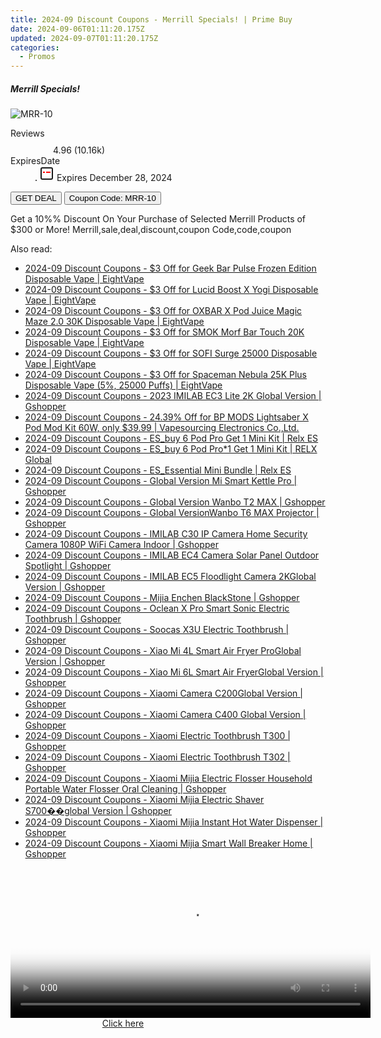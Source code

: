 ```yaml
---
title: 2024-09 Discount Coupons - Merrill Specials! | Prime Buy
date: 2024-09-06T01:11:20.175Z
updated: 2024-09-07T01:11:20.175Z
categories:
  - Promos
---
```



<div class="max-w-4xl mx-auto grid grid-cols-1 lg:max-w-5xl lg:gap-x-20 lg:grid-cols-2">
  <div class="relative p-3 col-start-1 row-start-1 flex flex-col-reverse rounded-lg bg-gradient-to-t from-black/75 via-black/0 sm:bg-none sm:row-start-2 sm:p-0 lg:row-start-1">
    <h5 class="mt-1 text-lg font-semibold text-white sm:text-slate-900 md:text-2xl dark:sm:text-white">Merrill Specials!</h5>
  </div>
  
  <div class="col-start-1 col-end-3 row-start-1 grid gap-4 sm:mb-6 sm:grid-cols-4 lg:col-start-2 lg:row-span-6 lg:row-end-6 lg:mb-0 lg:gap-6">
      <img src="&quot;https://static.shareasale.com/image/96806/deal/MRR-10_306_01.jpg&quot;" onClick="javascript:window.open(decodeURIComponent('%22https%3A%2F%2Fwww.shareasale.com%2Fu.cfm%3Fd%3D1201969%26m%3D96806%26u%3D4338022%22'), '_blank');void(0);" alt="MRR-10" class="h-60 w-full rounded-lg object-cover sm:col-span-2 sm:h-52 lg:col-span-full" loading="lazy" />
    
  </div>
  <dl class="row-start-2 mt-4 flex items-center text-xs font-medium sm:row-start-3 sm:mt-1 md:mt-2.5 lg:row-start-2">
    <dt class="sr-only">Reviews</dt>
    <dd class="flex items-center text-indigo-600 dark:text-indigo-400">
      <svg width="24" height="24" fill="none" aria-hidden="true" class="mr-1 stroke-current dark:stroke-indigo-500">
        <path d="m12 5 2 5h5l-4 4 2.103 5L12 16l-5.103 3L9 14l-4-4h5l2-5Z" stroke-width="2" stroke-linecap="round" stroke-linejoin="round" />
      </svg>
      <span>4.96 <span class="font-normal text-slate-400">(10.16k)</span></span>
    </dd>
    <dt class="sr-only">ExpiresDate</dt>
    <dd class="flex items-center">
      <svg width="2" height="2" aria-hidden="true" fill="currentColor" class="mx-3 text-slate-300">
        <circle cx="1" cy="1" r="1" />
      </svg>
      <svg width="24" height="24" viewBox="0 0 24 24" fill="none" stroke="currentColor" stroke-width="2">
        <rect x="3" y="3" width="18" height="18" rx="2" fill="#fff" />
        <path d="M6 10L18 10" stroke="red" stroke-width="2" fill="none" />
        <path d="M10 6L10 18" stroke="#fff" stroke-width="2" fill="none" />
      </svg>
      Expires December 28, 2024    </dd>
  </dl>
  <div class="col-start-1 row-start-3 mt-4 self-center sm:col-start-2 sm:row-span-2 sm:row-start-2 sm:mt-0 lg:col-start-1 lg:row-start-3 lg:row-end-4 lg:mt-6">
    <button type="button" onClick="javascript:window.open(decodeURIComponent('%22https%3A%2F%2Fwww.shareasale.com%2Fu.cfm%3Fd%3D1201969%26m%3D96806%26u%3D4338022%22'), '_blank');void(0);" class="rounded-lg bg-red-600 px-3 py-2 text-sm font-medium leading-6 text-white">GET DEAL</button>
    <button type="button" onClick="javascript:window.open(decodeURIComponent('%22https%3A%2F%2Fwww.shareasale.com%2Fu.cfm%3Fd%3D1201969%26m%3D96806%26u%3D4338022%22'), '_blank');void(0);" class="border-dashed border-2 border-indigo-600 bg-green-100 text-sm leading-6 font-medium py-2 px-3 rounded-lg">Coupon Code: MRR-10</button>
  </div>
  <p class="col-start-1 mt-4 text-sm leading-6 sm:col-span-2 lg:col-span-1 lg:row-start-4 lg:mt-6 dark:text-slate-400">
    Get a 10%% Discount On Your Purchase of Selected Merrill Products of $300 or More! 
Merrill,sale,deal,discount,coupon Code,code,coupon  </p>
</div>
<span class="atpl-alsoreadstyle">Also read:</span>
<div><ul>
<li><a href="https://coupons.techidaily.com/coupon-1120262-share-59344-sale/"><u>2024-09 Discount Coupons - $3 Off for Geek Bar Pulse Frozen Edition Disposable Vape | EightVape</u></a></li>
<li><a href="https://coupons.techidaily.com/coupon-1120267-share-59344-sale/"><u>2024-09 Discount Coupons - $3 Off for Lucid Boost X Yogi Disposable Vape | EightVape</u></a></li>
<li><a href="https://coupons.techidaily.com/coupon-1120261-share-59344-sale/"><u>2024-09 Discount Coupons - $3 Off for OXBAR X Pod Juice Magic Maze 2.0 30K Disposable Vape | EightVape</u></a></li>
<li><a href="https://coupons.techidaily.com/coupon-1120264-share-59344-sale/"><u>2024-09 Discount Coupons - $3 Off for SMOK Morf Bar Touch 20K Disposable Vape | EightVape</u></a></li>
<li><a href="https://coupons.techidaily.com/coupon-1120266-share-59344-sale/"><u>2024-09 Discount Coupons - $3 Off for SOFI Surge 25000 Disposable Vape | EightVape</u></a></li>
<li><a href="https://coupons.techidaily.com/coupon-1120263-share-59344-sale/"><u>2024-09 Discount Coupons - $3 Off for Spaceman Nebula 25K Plus Disposable Vape (5%, 25000 Puffs) | EightVape</u></a></li>
<li><a href="https://coupons.techidaily.com/coupon-1118729-share-97331-sale/"><u>2024-09 Discount Coupons - 2023 IMILAB EC3 Lite 2K Global Version | Gshopper</u></a></li>
<li><a href="https://coupons.techidaily.com/coupon-1043618-share-90958-sale/"><u>2024-09 Discount Coupons - 24.39% Off for BP MODS Lightsaber X Pod Mod Kit 60W, only $39.99 | Vapesourcing Electronics Co.,Ltd.</u></a></li>
<li><a href="https://coupons.techidaily.com/coupon-1120283-share-92020-sale/"><u>2024-09 Discount Coupons - ES_buy 6 Pod Pro Get 1 Mini Kit | Relx ES</u></a></li>
<li><a href="https://coupons.techidaily.com/coupon-1120279-share-92020-sale/"><u>2024-09 Discount Coupons - ES_buy 6 Pod Pro*1 Get 1 Mini Kit | RELX Global</u></a></li>
<li><a href="https://coupons.techidaily.com/coupon-1120270-share-92020-sale/"><u>2024-09 Discount Coupons - ES_Essential Mini Bundle | Relx ES</u></a></li>
<li><a href="https://coupons.techidaily.com/coupon-1118724-share-97331-sale/"><u>2024-09 Discount Coupons - Global Version Mi Smart Kettle Pro | Gshopper</u></a></li>
<li><a href="https://coupons.techidaily.com/coupon-1118718-share-97331-sale/"><u>2024-09 Discount Coupons - Global Version Wanbo T2 MAX | Gshopper</u></a></li>
<li><a href="https://coupons.techidaily.com/coupon-1118719-share-97331-sale/"><u>2024-09 Discount Coupons - Global VersionWanbo T6 MAX Projector | Gshopper</u></a></li>
<li><a href="https://coupons.techidaily.com/coupon-1118728-share-97331-sale/"><u>2024-09 Discount Coupons - IMILAB C30 IP Camera Home Security Camera 1080P WiFi Camera Indoor | Gshopper</u></a></li>
<li><a href="https://coupons.techidaily.com/coupon-1118727-share-97331-sale/"><u>2024-09 Discount Coupons - IMILAB EC4 Camera Solar Panel Outdoor Spotlight | Gshopper</u></a></li>
<li><a href="https://coupons.techidaily.com/coupon-1118725-share-97331-sale/"><u>2024-09 Discount Coupons - IMILAB EC5 Floodlight Camera 2KGlobal Version | Gshopper</u></a></li>
<li><a href="https://coupons.techidaily.com/coupon-1118736-share-97331-sale/"><u>2024-09 Discount Coupons - Mijia Enchen BlackStone | Gshopper</u></a></li>
<li><a href="https://coupons.techidaily.com/coupon-1118733-share-97331-sale/"><u>2024-09 Discount Coupons - Oclean X Pro Smart Sonic Electric Toothbrush | Gshopper</u></a></li>
<li><a href="https://coupons.techidaily.com/coupon-1118734-share-97331-sale/"><u>2024-09 Discount Coupons - Soocas X3U Electric Toothbrush | Gshopper</u></a></li>
<li><a href="https://coupons.techidaily.com/coupon-1118720-share-97331-sale/"><u>2024-09 Discount Coupons - Xiao Mi 4L Smart Air Fryer ProGlobal Version | Gshopper</u></a></li>
<li><a href="https://coupons.techidaily.com/coupon-1118721-share-97331-sale/"><u>2024-09 Discount Coupons - Xiao Mi 6L Smart Air FryerGlobal Version | Gshopper</u></a></li>
<li><a href="https://coupons.techidaily.com/coupon-1118730-share-97331-sale/"><u>2024-09 Discount Coupons - Xiaomi Camera C200Global Version | Gshopper</u></a></li>
<li><a href="https://coupons.techidaily.com/coupon-1118726-share-97331-sale/"><u>2024-09 Discount Coupons - Xiaomi Camera C400 Global Version | Gshopper</u></a></li>
<li><a href="https://coupons.techidaily.com/coupon-1118732-share-97331-sale/"><u>2024-09 Discount Coupons - Xiaomi Electric Toothbrush T300 | Gshopper</u></a></li>
<li><a href="https://coupons.techidaily.com/coupon-1118731-share-97331-sale/"><u>2024-09 Discount Coupons - Xiaomi Electric Toothbrush T302 | Gshopper</u></a></li>
<li><a href="https://coupons.techidaily.com/coupon-1118735-share-97331-sale/"><u>2024-09 Discount Coupons - Xiaomi Mijia Electric Flosser Household Portable Water Flosser Oral Cleaning | Gshopper</u></a></li>
<li><a href="https://coupons.techidaily.com/coupon-1118737-share-97331-sale/"><u>2024-09 Discount Coupons - Xiaomi Mijia Electric Shaver S700��global Version | Gshopper</u></a></li>
<li><a href="https://coupons.techidaily.com/coupon-1118722-share-97331-sale/"><u>2024-09 Discount Coupons - Xiaomi Mijia Instant Hot Water Dispenser | Gshopper</u></a></li>
<li><a href="https://coupons.techidaily.com/coupon-1118723-share-97331-sale/"><u>2024-09 Discount Coupons - Xiaomi Mijia Smart Wall Breaker Home | Gshopper</u></a></li>
</ul></div>

<ins class="adsbygoogle"
      style="display:block"
      data-ad-client="ca-pub-7571918770474297"
      data-ad-slot="8358498916"
      data-ad-format="auto"
      data-full-width-responsive="true"></ins>
<!-- affiliate ads begin -->
<span id="1993652">
					<video width="576" height="240" style="cursor:pointer"
           poster="//a.impactradius-go.com/display-clicktoplayimage/1993652.png"
           onclick="if(!this.playClicked){this.play();this.setAttribute('controls',true);this.playClicked=true;}">
	   <source src="//a.impactradius-go.com/display-ad/22993-1993652">
	   <img src="//a.impactradius-go.com/display-clicktoplayimage/1993652.png" style="border: none; height: 100%; width: 100%; object-fit: contain">
	</video>
	<div style="width:360px;text-align:center"><a href="javascript:window.open(decodeURIComponent('https%3A%2F%2Fhomestyler.sjv.io%2Fc%2F5597632%2F1993652%2F22993'), '_blank');void(0);">Click here</a></div>
</span>
<img height="0" width="0" src="https://imp.pxf.io/i/5597632/1993652/22993" style="position:absolute;visibility:hidden;" border="0" />
<!-- affiliate ads end -->